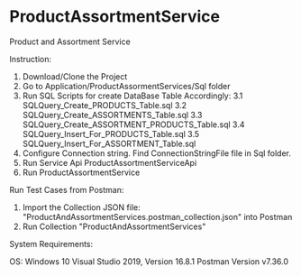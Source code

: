 # ProductAssortmentService
Product and Assortment Service

Instruction: 

1. Download/Clone the Project
2. Go to Application/ProductAssormentServices/Sql folder
3. Run SQL Scripts for create DataBase Table Accordingly: 
   3.1 SQLQuery_Create_PRODUCTS_Table.sql
   3.2 SQLQuery_Create_ASSORTMENTS_Table.sql
   3.3 SQLQuery_Create_ASSORTMENT_PRODUCTS_Table.sql
   3.4 SQLQuery_Insert_For_PRODUCTS_Table.sql
   3.5 SQLQuery_Insert_For_ASSORTMENT_Table.sql 
4. Configure Connection string. Find ConnectionStringFile file in Sql folder.
5. Run Service Api ProductAssortmentServiceApi
6. Run ProductAssortmentService

Run Test Cases from Postman:

1. Import the Collection JSON file: "ProductAndAssortmentServices.postman_collection.json" into Postman
2. Run Collection "ProductAndAssortmentServices"

System Requirements:

OS: Windows 10
Visual Studio 2019, Version 16.8.1
Postman Version v7.36.0
